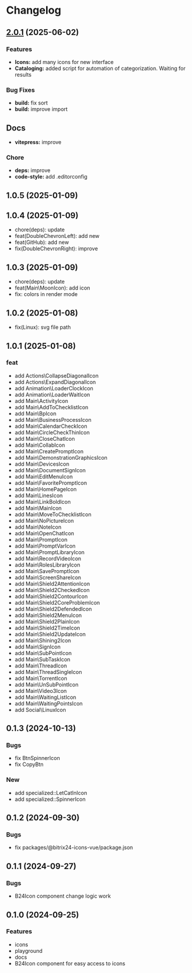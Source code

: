 # Changelog

## [2.0.1](https://github.com/bitrix24/b24icons/compare/v1.0.5...v2.0.1) (2025-06-02)

### Features

- **Icons:** add many icons for new interface
- **Cataloging:** added script for automation of categorization. Waiting for results

### Bug Fixes

- **build:** fix sort
- **build:** improve import

## Docs

- **vitepress:** improve

### Chore
- **deps:** improve
- **code-style:** add .editorconfig

## 1.0.5 (2025-01-09)

## 1.0.4 (2025-01-09)

- chore(deps): update
- feat(DoubleChevronLeft): add new
- feat(GitHub): add new
- fix(DoubleChevronRight): improve

## 1.0.3 (2025-01-09)

- chore(deps): update
- feat(Main\MoonIcon): add icon
- fix: colors in render mode

## 1.0.2 (2025-01-08)

- fix(Linux): svg file path

## 1.0.1 (2025-01-08)

### feat

- add Actions\CollapseDiagonalIcon
- add Actions\ExpandDiagonalIcon
- add Animation\LoaderClockIcon
- add Animation\LoaderWaitIcon
- add Main\ActivityIcon
- add Main\AddToChecklistIcon
- add Main\BpIcon
- add Main\BusinessProcessIcon
- add Main\CalendarCheckIcon
- add Main\CircleCheckThinIcon
- add Main\CloseChatIcon
- add Main\CollabIcon
- add Main\CreatePromptIcon
- add Main\DemonstrationGraphicsIcon
- add Main\DevicesIcon
- add Main\DocumentSignIcon
- add Main\EditMenuIcon
- add Main\FavoritePromptIcon
- add Main\HomePageIcon
- add Main\LinesIcon
- add Main\LinkBoldIcon
- add Main\MainIcon
- add Main\MoveToChecklistIcon
- add Main\NoPictureIcon
- add Main\NoteIcon
- add Main\OpenChatIcon
- add Main\PromptIcon
- add Main\PromptVarIcon
- add Main\PromptLibraryIcon
- add Main\RecordVideoIcon
- add Main\RolesLibraryIcon
- add Main\SavePromptIcon
- add Main\ScreenShareIcon
- add Main\Shield2AttentionIcon
- add Main\Shield2CheckedIcon
- add Main\Shield2ContourIcon
- add Main\Shield2CoreProblemIcon
- add Main\Shield2DefendedIcon
- add Main\Shield2MenuIcon
- add Main\Shield2PlainIcon
- add Main\Shield2TimeIcon
- add Main\Shield2UpdateIcon
- add Main\Shining2Icon
- add Main\SignIcon
- add Main\SubPointIcon
- add Main\SubTaskIcon
- add Main\ThreadIcon
- add Main\ThreadSingleIcon
- add Main\TorrentIcon
- add Main\UnSubPointIcon
- add Main\Video3Icon
- add Main\WaitingListIcon
- add Main\WaitingPointsIcon
- add Social\LinuxIcon

## 0.1.3 (2024-10-13)

### Bugs

- fix BtnSpinnerIcon
- fix CopyBtn

### New

- add specialized::LetCatInIcon
- add specialized::SpinnerIcon

## 0.1.2 (2024-09-30)

### Bugs

- fix packages/@bitrix24-icons-vue/package.json

## 0.1.1 (2024-09-27)

### Bugs

- B24Icon component change logic work

## 0.1.0 (2024-09-25)

### Features

- icons
- playground
- docs
- B24Icon component for easy access to icons
